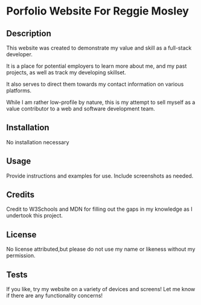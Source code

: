 # Porfolio Website For Reggie Mosley

## Description

This website was created to demonstrate my value and skill as a full-stack developer. 

It is a place for potential employers to learn more about me, and my past projects, as well as track my developing skillset. 

It also serves to direct them towards my contact information on various platforms.

While I am rather low-profile by nature, this is my attempt to sell myself as a value contributor to a web and software development team.

## Installation

No installation necessary

## Usage

Provide instructions and examples for use. Include screenshots as needed.



## Credits

Credit to W3Schools and MDN for filling out the gaps in my knowledge as I undertook this project.

## License

No license attributed,but please do not use my name or likeness without my permission.

## Tests

If you like, try my website on a variety of devices and screens! Let me know if there are any functionality concerns!
